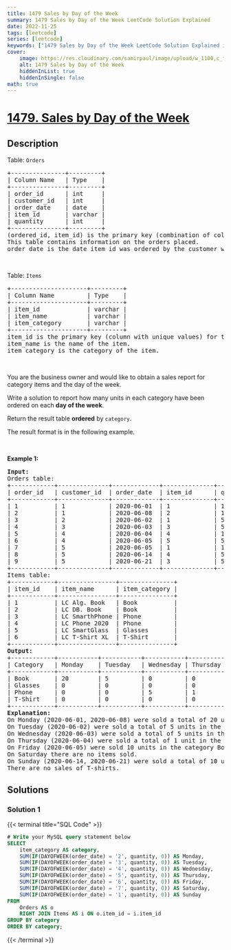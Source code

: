 ```yaml
---
title: 1479 Sales by Day of the Week
summary: 1479 Sales by Day of the Week LeetCode Solution Explained
date: 2022-11-25
tags: [leetcode]
series: [leetcode]
keywords: ["1479 Sales by Day of the Week LeetCode Solution Explained in all languages", "1479 Sales by Day of the Week", "LeetCode", "leetcode solution in Python3 C++ Java Go PHP Ruby Swift TypeScript Rust C# JavaScript C", "GeeksforGeeks", "InterviewBit", "Coding Ninjas", "HackerRank", "HackerEarth", "CodeChef", "TopCoder", "AlgoExpert", "freeCodeCamp", "Codeforces", "GitHub", "AtCoder", "Samir Paul"]
cover:
    image: https://res.cloudinary.com/samirpaul/image/upload/w_1100,c_fit,co_rgb:FFFFFF,l_text:Arial_75_bold:1479 Sales by Day of the Week - Solution Explained/problem-solving.webp
    alt: 1479 Sales by Day of the Week
    hiddenInList: true
    hiddenInSingle: false
math: true
---
```



# [1479. Sales by Day of the Week](https://leetcode.com/problems/sales-by-day-of-the-week)


## Description

<p>Table: <code>Orders</code></p>

<pre>
+---------------+---------+
| Column Name   | Type    |
+---------------+---------+
| order_id      | int     |
| customer_id   | int     |
| order_date    | date    | 
| item_id       | varchar |
| quantity      | int     |
+---------------+---------+
(ordered_id, item_id) is the primary key (combination of columns with unique values) for this table.
This table contains information on the orders placed.
order_date is the date item_id was ordered by the customer with id customer_id.
</pre>

<p>&nbsp;</p>

<p>Table: <code>Items</code></p>

<pre>
+---------------------+---------+
| Column Name         | Type    |
+---------------------+---------+
| item_id             | varchar |
| item_name           | varchar |
| item_category       | varchar |
+---------------------+---------+
item_id is the primary key (column with unique values) for this table.
item_name is the name of the item.
item_category is the category of the item.
</pre>

<p>&nbsp;</p>

<p>You are the business owner and would like to obtain a sales report for category items and the day of the week.</p>

<p>Write a solution to report how many units in each category have been ordered on each <strong>day of the week</strong>.</p>

<p>Return the result table <strong>ordered</strong> by <code>category</code>.</p>

<p>The result format is in the following example.</p>

<p>&nbsp;</p>
<p><strong class="example">Example 1:</strong></p>

<pre>
<strong>Input:</strong> 
Orders table:
+------------+--------------+-------------+--------------+-------------+
| order_id   | customer_id  | order_date  | item_id      | quantity    |
+------------+--------------+-------------+--------------+-------------+
| 1          | 1            | 2020-06-01  | 1            | 10          |
| 2          | 1            | 2020-06-08  | 2            | 10          |
| 3          | 2            | 2020-06-02  | 1            | 5           |
| 4          | 3            | 2020-06-03  | 3            | 5           |
| 5          | 4            | 2020-06-04  | 4            | 1           |
| 6          | 4            | 2020-06-05  | 5            | 5           |
| 7          | 5            | 2020-06-05  | 1            | 10          |
| 8          | 5            | 2020-06-14  | 4            | 5           |
| 9          | 5            | 2020-06-21  | 3            | 5           |
+------------+--------------+-------------+--------------+-------------+
Items table:
+------------+----------------+---------------+
| item_id    | item_name      | item_category |
+------------+----------------+---------------+
| 1          | LC Alg. Book   | Book          |
| 2          | LC DB. Book    | Book          |
| 3          | LC SmarthPhone | Phone         |
| 4          | LC Phone 2020  | Phone         |
| 5          | LC SmartGlass  | Glasses       |
| 6          | LC T-Shirt XL  | T-Shirt       |
+------------+----------------+---------------+
<strong>Output:</strong> 
+------------+-----------+-----------+-----------+-----------+-----------+-----------+-----------+
| Category   | Monday    | Tuesday   | Wednesday | Thursday  | Friday    | Saturday  | Sunday    |
+------------+-----------+-----------+-----------+-----------+-----------+-----------+-----------+
| Book       | 20        | 5         | 0         | 0         | 10        | 0         | 0         |
| Glasses    | 0         | 0         | 0         | 0         | 5         | 0         | 0         |
| Phone      | 0         | 0         | 5         | 1         | 0         | 0         | 10        |
| T-Shirt    | 0         | 0         | 0         | 0         | 0         | 0         | 0         |
+------------+-----------+-----------+-----------+-----------+-----------+-----------+-----------+
<strong>Explanation:</strong> 
On Monday (2020-06-01, 2020-06-08) were sold a total of 20 units (10 + 10) in the category Book (ids: 1, 2).
On Tuesday (2020-06-02) were sold a total of 5 units in the category Book (ids: 1, 2).
On Wednesday (2020-06-03) were sold a total of 5 units in the category Phone (ids: 3, 4).
On Thursday (2020-06-04) were sold a total of 1 unit in the category Phone (ids: 3, 4).
On Friday (2020-06-05) were sold 10 units in the category Book (ids: 1, 2) and 5 units in Glasses (ids: 5).
On Saturday there are no items sold.
On Sunday (2020-06-14, 2020-06-21) were sold a total of 10 units (5 +5) in the category Phone (ids: 3, 4).
There are no sales of T-shirts.
</pre>

## Solutions

### Solution 1

<!-- tabs:start -->

{{< terminal title="SQL Code" >}}
```sql
# Write your MySQL query statement below
SELECT
    item_category AS category,
    SUM(IF(DAYOFWEEK(order_date) = '2', quantity, 0)) AS Monday,
    SUM(IF(DAYOFWEEK(order_date) = '3', quantity, 0)) AS Tuesday,
    SUM(IF(DAYOFWEEK(order_date) = '4', quantity, 0)) AS Wednesday,
    SUM(IF(DAYOFWEEK(order_date) = '5', quantity, 0)) AS Thursday,
    SUM(IF(DAYOFWEEK(order_date) = '6', quantity, 0)) AS Friday,
    SUM(IF(DAYOFWEEK(order_date) = '7', quantity, 0)) AS Saturday,
    SUM(IF(DAYOFWEEK(order_date) = '1', quantity, 0)) AS Sunday
FROM
    Orders AS o
    RIGHT JOIN Items AS i ON o.item_id = i.item_id
GROUP BY category
ORDER BY category;
```
{{< /terminal >}}

<!-- tabs:end -->

<!-- end -->
